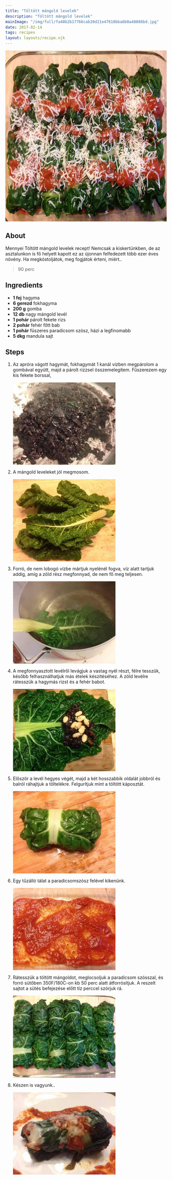 ```yaml
---
title: "Töltött mángold levelek"
description: "Töltött mángold levelek"
mainImage: "/img/full/fa40b2b17766cab20d21e47618bba6b0a48886bd.jpg"
date: 2017-02-14
tags: recipes
layout: layouts/recipe.njk
---
```

                            
<p align="center"><a href="https://cookpad.com/hu/receptek/2000034-toltott-mangold-levelek" rel="Recipe source page"><img width="751" height="532" src="/img/full/fa40b2b17766cab20d21e47618bba6b0a48886bd.jpg"/></a></p>

## About
Mennyei Töltött mángold levelek recept! Nemcsak a kiskertünkben, de az  asztalunkon is fő helyett kapott ez az újonnan felfedezett több ezer éves növény. Ha megkóstoljátok, meg fogjátok érteni, miért..

> 90 perc 

## Ingredients
* **1 fej** hagyma
* **6 gerezd** fokhagyma
* **200 g** gomba
* **12 db** nagy mángold levél
* **1 pohár** párolt fekete rizs
* **2 pohár** fehér főtt bab
* **1 pohár** füszeres paradicsom szósz, házi a legfinomabb
* **5 dkg** mandula sajt

## Steps

1. Az apróra vágott hagymát, fokhagymát 1 kanál vízben megpárolom a gombával együtt, majd a párolt rizzsel összemelegítem. Fűszerezem egy kis fekete borssal,
 
    <p><img width="320" height="256" align="left" src="/img/full/4232c893de2d6213653750ad72449b8f7a5256cb.jpg"/></p><div style="clear: both"/>

2. A mángold leveleket jól megmosom.
 
    <p><img width="320" height="256" align="left" src="/img/full/252bb56652d01e85970c6c47148daf95e2fe30bf.jpg"/></p><div style="clear: both"/>

3. Forró, de nem lobogó vízbe mártjuk nyelénél fogva, víz alatt tartjuk addig, amíg a zöld rész megfonnyad, de nem fő meg teljesen.
 
    <p><img width="320" height="256" align="left" src="/img/full/d89e731d7a6fcdc393d3c35d5ab357f6a1f05aed.jpg"/></p><div style="clear: both"/>

4. A megfonnyasztott levélről levágjuk a vastag nyél részt, félre tesszük, később felhasználhatjuk más ételek készítéséhez. A zöld levélre rátesszük a hagymás rizst és a fehér babot.
 
    <p><img width="320" height="256" align="left" src="/img/full/c09d56d101c94b78f1144475807a5df08862d9d0.jpg"/></p><div style="clear: both"/>

5. Először a levél hegyes végét, majd a két hosszabbik oldalát jobbról és balról ráhajtjuk a töltelékre. Felgurítjuk mint a töltött káposztát.
 
    <p><img width="320" height="256" align="left" src="/img/full/f0855a85a36d008bd4f8d494cc1ccc3c7431bd24.jpg"/></p><div style="clear: both"/>

6. Egy tűzálló tálat a paradicsomszósz felével kikenünk.
 
    <p><img width="320" height="256" align="left" src="/img/full/6d1ce90adce5afb3fc7b93ac0548a61e52fea35a.jpg"/></p><div style="clear: both"/>

7. Rátesszük a töltött mángoldot, meglocsoljuk a paradicsom szósszal, és forró sütőben 350F/180C-on kb 50 perc alatt átforrósítjuk. A reszelt sajtot a sütés befejezése előtt tíz perccel szórjuk rá.
 
    <p><img width="320" height="256" align="left" src="/img/full/d44670761d4e83914612c717f72a5b853a1e0531.jpg"/></p><div style="clear: both"/>

8. Készen is vagyunk..
 
    <p><img width="320" height="256" align="left" src="/img/full/e61faefac835f8a3097d21d84e91a1e3ef1ff5fb.jpg"/></p><div style="clear: both"/>

